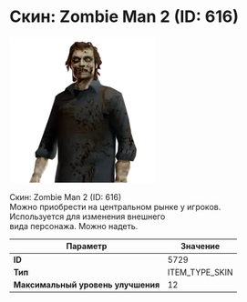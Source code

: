# Скин: Zombie Man 2 (ID: 616)

![Item Image](../img/5729.webp?raw=true)

Скин: Zombie Man 2 (ID: 616)<br>Можно приобрести на центральном рынке у игроков.<br>Используется для изменения внешнего<br>вида персонажа. Можно надеть.


| Параметр | Значение |
|----------|----------|
| **ID** | 5729 |
| **Тип** | ITEM_TYPE_SKIN |
| **Максимальный уровень улучшения** | 12 |

